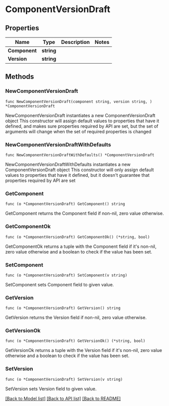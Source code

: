 # ComponentVersionDraft

## Properties

Name | Type | Description | Notes
------------ | ------------- | ------------- | -------------
**Component** | **string** |  | 
**Version** | **string** |  | 

## Methods

### NewComponentVersionDraft

`func NewComponentVersionDraft(component string, version string, ) *ComponentVersionDraft`

NewComponentVersionDraft instantiates a new ComponentVersionDraft object
This constructor will assign default values to properties that have it defined,
and makes sure properties required by API are set, but the set of arguments
will change when the set of required properties is changed

### NewComponentVersionDraftWithDefaults

`func NewComponentVersionDraftWithDefaults() *ComponentVersionDraft`

NewComponentVersionDraftWithDefaults instantiates a new ComponentVersionDraft object
This constructor will only assign default values to properties that have it defined,
but it doesn't guarantee that properties required by API are set

### GetComponent

`func (o *ComponentVersionDraft) GetComponent() string`

GetComponent returns the Component field if non-nil, zero value otherwise.

### GetComponentOk

`func (o *ComponentVersionDraft) GetComponentOk() (*string, bool)`

GetComponentOk returns a tuple with the Component field if it's non-nil, zero value otherwise
and a boolean to check if the value has been set.

### SetComponent

`func (o *ComponentVersionDraft) SetComponent(v string)`

SetComponent sets Component field to given value.


### GetVersion

`func (o *ComponentVersionDraft) GetVersion() string`

GetVersion returns the Version field if non-nil, zero value otherwise.

### GetVersionOk

`func (o *ComponentVersionDraft) GetVersionOk() (*string, bool)`

GetVersionOk returns a tuple with the Version field if it's non-nil, zero value otherwise
and a boolean to check if the value has been set.

### SetVersion

`func (o *ComponentVersionDraft) SetVersion(v string)`

SetVersion sets Version field to given value.



[[Back to Model list]](../README.md#documentation-for-models) [[Back to API list]](../README.md#documentation-for-api-endpoints) [[Back to README]](../README.md)


